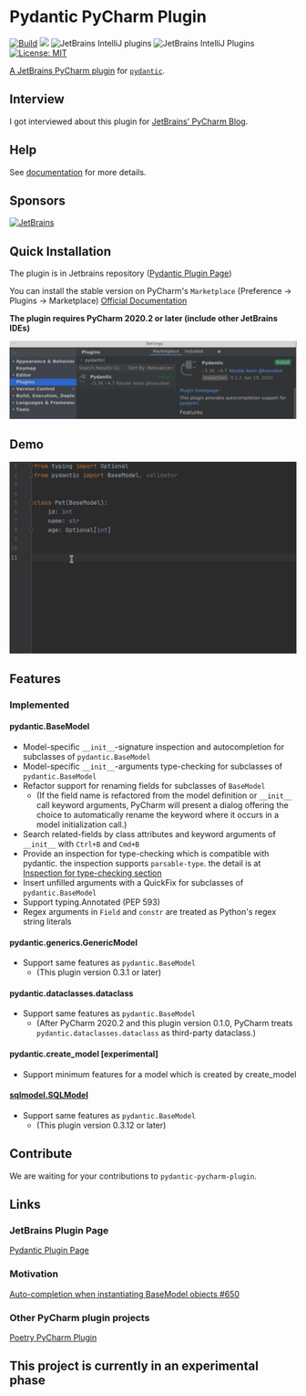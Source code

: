 # Pydantic PyCharm Plugin
[![Build](https://github.com/koxudaxi/pydantic-pycharm-plugin/actions/workflows/build.yml/badge.svg)](https://github.com/koxudaxi/pydantic-pycharm-plugin/actions/workflows/build.yml)
[![](https://img.shields.io/jetbrains/plugin/v/12861)](https://plugins.jetbrains.com/plugin/12861-pydantic)
![JetBrains IntelliJ plugins](https://img.shields.io/jetbrains/plugin/d/12861-pydantic)
![JetBrains IntelliJ Plugins](https://img.shields.io/jetbrains/plugin/r/rating/12861-pydantic)
[![License: MIT](https://img.shields.io/badge/License-MIT-yellow.svg)](https://opensource.org/licenses/MIT)

[A JetBrains PyCharm plugin](https://plugins.jetbrains.com/plugin/12861-pydantic) for [`pydantic`](https://github.com/samuelcolvin/pydantic).

## Interview
I got interviewed about this plugin for [JetBrains' PyCharm Blog](https://blog.jetbrains.com/pycharm/2020/04/interview-koudai-aono-author-of-pydantic-plugin-for-pycharm/).

## Help
See [documentation](https://koxudaxi.github.io/pydantic-pycharm-plugin/) for more details.

## Sponsors
[![JetBrains](https://avatars.githubusercontent.com/u/60931315?s=200&v=4)](https://github.com/JetBrainsOfficial)


## Quick Installation

The plugin is in Jetbrains repository ([Pydantic Plugin Page](https://plugins.jetbrains.com/plugin/12861-pydantic))

You can install the stable version on PyCharm's `Marketplace` (Preference -> Plugins -> Marketplace) [Official Documentation](https://www.jetbrains.com/help/idea/managing-plugins.html)

**The plugin requires PyCharm 2020.2 or later (include other JetBrains IDEs)**

![search plugin](https://raw.githubusercontent.com/koxudaxi/pydantic-pycharm-plugin/main/docs/search_plugin.png)

## Demo
![demo1](https://raw.githubusercontent.com/koxudaxi/pydantic-pycharm-plugin/main/docs/demo1.gif)

<!-- Plugin description -->
##  Features
### Implemented
#### pydantic.BaseModel
* Model-specific `__init__`-signature inspection and autocompletion for subclasses of `pydantic.BaseModel`
* Model-specific `__init__`-arguments type-checking for subclasses of `pydantic.BaseModel` 
* Refactor support for renaming fields for subclasses of `BaseModel`
  * (If the field name is refactored from the model definition or `__init__` call keyword arguments, PyCharm will present a dialog offering the choice to automatically rename the keyword where it occurs in a model initialization call.)
* Search related-fields by class attributes and keyword arguments of `__init__` with `Ctrl+B` and `Cmd+B`
* Provide an inspection for type-checking which is compatible with pydantic. the inspection supports `parsable-type`. the detail is at [Inspection for type-checking section](https://koxudaxi.github.io/pydantic-pycharm-plugin/type-checking/)
* Insert unfilled arguments with a QuickFix for subclasses of `pydantic.BaseModel`
* Support typing.Annotated (PEP 593)
* Regex arguments in `Field` and `constr` are treated as Python's regex string literals

#### pydantic.generics.GenericModel
* Support same features as `pydantic.BaseModel`
  * (This plugin version 0.3.1 or later)
  
#### pydantic.dataclasses.dataclass
* Support same features as `pydantic.BaseModel`
  * (After PyCharm 2020.2 and this plugin version 0.1.0, PyCharm treats `pydantic.dataclasses.dataclass` as third-party dataclass.)

#### pydantic.create_model [experimental]
* Support minimum features for a model which is created by create_model
<!-- Plugin description end -->

#### [sqlmodel.SQLModel](https://github.com/tiangolo/sqlmodel)
* Support same features as `pydantic.BaseModel`
  * (This plugin version 0.3.12 or later)

## Contribute
We are waiting for your contributions to `pydantic-pycharm-plugin`.


## Links
### JetBrains Plugin Page
[Pydantic Plugin Page](https://plugins.jetbrains.com/plugin/12861-pydantic)

### Motivation
[Auto-completion when instantiating BaseModel objects #650](https://github.com/samuelcolvin/pydantic/issues/650)

### Other PyCharm plugin projects
[Poetry PyCharm Plugin](https://github.com/koxudaxi/poetry-pycharm-plugin/)

## This project is currently in an experimental phase
